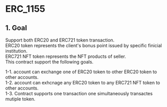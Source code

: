 # ERC_1155
## 1. Goal ##
Support both ERC20 and ERC721 token transaction.  
ERC20 token represents the client's bonus point issued by specific finicial institution.   
ERC721 NFT token represents the NFT products of seller.  
This contract support the following goals.  

1-1. account can exchange one of ERC20 token to other ERC20 token to other accounts.  
1-2. account can exhcnage any ERC20 token to any ERC721 NFT token to other accounts.  
1-3. Contract supports one transaction one simultaneously transactes mutiple token.  
